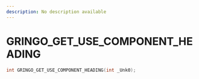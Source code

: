 ```yaml
---
description: No description available 
---
```


# GRINGO_GET_USE_COMPONENT_HEADING

```cpp
int GRINGO_GET_USE_COMPONENT_HEADING(int _Unk0);
```